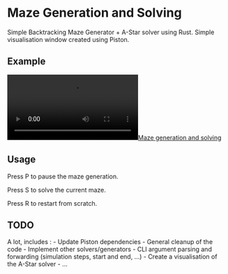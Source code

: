 # Maze Generation and Solving

Simple Backtracking Maze Generator + A-Star solver using Rust.
Simple visualisation window created using Piston.

## Example

[![Maze generation and solving](docs/maze.mov)](docs/maze.mov)

## Usage

Press P to pause the maze generation.

Press S to solve the current maze.

Press R to restart from scratch.

## TODO

A lot, includes :
    - Update Piston dependencies
    - General cleanup of the code
    - Implement other solvers/generators
    - CLI argument parsing and forwarding (simulation steps, start and end, ...)
    - Create a visualisation of the A-Star solver
    - ...
